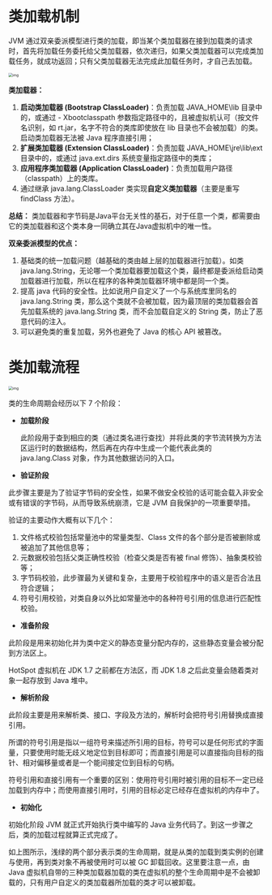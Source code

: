 # 类加载机制

JVM 通过双亲委派模型进行类的加载，即当某个类加载器在接到加载类的请求时，首先将加载任务委托给父类加载器，依次递归，如果父类加载器可以完成类加载任务，就成功返回；只有父类加载器无法完成此加载任务时，才自己去加载。

<img src="http://s0.lgstatic.com/i/image2/M01/8A/BB/CgoB5l14luqAA8NAAABwXhjZrug069.png" alt="img" style="zoom: 50%;" />

**类加载器：**

1. **启动类加载器 (Bootstrap ClassLoader)**：负责加载 JAVA_HOME\lib 目录中的，或通过 - Xbootclasspath 参数指定路径中的，且被虚拟机认可（按文件名识别，如 rt.jar，名字不符合的类库即使放在 lib 目录也不会被加载）的类。启动类加载器无法被 Java 程序直接引用；
2. **扩展类加载器 (Extension ClassLoader)**：负责加载 JAVA_HOME\jre\lib\ext 目录中的，或通过 java.ext.dirs 系统变量指定路径中的类库；
3. **应用程序类加载器 (Application ClassLoader)**：负责加载用户路径（classpath）上的类库。
4. 通过继承 java.lang.ClassLoader 类实现**自定义类加载器**（主要是重写 findClass 方法）。

**总结：** 类加载器和字节码是Java平台无关性的基石，对于任意一个类，都需要由它的类加载器和这个类本身一同确立其在Java虚拟机中的唯一性。

**双亲委派模型的优点：**

1. 基础类的统一加载问题（越基础的类由越上层的加载器进行加载）。如类 java.lang.String，无论哪一个类加载器要加载这个类，最终都是委派给启动类加载器进行加载，所以在程序的各种类加载器环境中都是同一个类。
2. 提高 java 代码的安全性。比如说用户自定义了一个与系统库里同名的 java.lang.String 类，那么这个类就不会被加载，因为最顶层的类加载器会首先加载系统的 java.lang.String 类，而不会加载自定义的 String 类，防止了恶意代码的注入。
3. 可以避免类的重复加载，另外也避免了 Java 的核心 API 被篡改。



# 类加载流程

<img src="http://s0.lgstatic.com/i/image2/M01/8A/DB/CgotOV14lumAWI3bAACVhLcSULk171.png" alt="img" style="zoom: 50%;" />

类的生命周期会经历以下 7 个阶段：

- **加载阶段**

  此阶段用于查到相应的类（通过类名进行查找）并将此类的字节流转换为方法区运行时的数据结构，然后再在内存中生成一个能代表此类的 java.lang.Class 对象，作为其他数据访问的入口。

- **验证阶段**

此步骤主要是为了验证字节码的安全性，如果不做安全校验的话可能会载入非安全或有错误的字节码，从而导致系统崩溃，它是 JVM 自我保护的一项重要举措。

验证的主要动作大概有以下几个：

1. 文件格式校验包括常量池中的常量类型、Class 文件的各个部分是否被删除或被追加了其他信息等；
2. 元数据校验包括父类正确性校验（检查父类是否有被 final 修饰）、抽象类校验等；
3. 字节码校验，此步骤最为关键和复杂，主要用于校验程序中的语义是否合法且符合逻辑；
4. 符号引用校验，对类自身以外比如常量池中的各种符号引用的信息进行匹配性校验。

+ **准备阶段**

此阶段是用来初始化并为类中定义的静态变量分配内存的，这些静态变量会被分配到方法区上。

HotSpot 虚拟机在 JDK 1.7 之前都在方法区，而 JDK 1.8 之后此变量会随着类对象一起存放到 Java 堆中。

- **解析阶段**

此阶段主要是用来解析类、接口、字段及方法的，解析时会把符号引用替换成直接引用。

所谓的符号引用是指以一组符号来描述所引用的目标，符号可以是任何形式的字面量，只要使用时能无歧义地定位到目标即可；而直接引用是可以直接指向目标的指针、相对偏移量或者是一个能间接定位到目标的句柄。

符号引用和直接引用有一个重要的区别：使用符号引用时被引用的目标不一定已经加载到内存中；而使用直接引用时，引用的目标必定已经存在虚拟机的内存中了。

- **初始化**

初始化阶段 JVM 就正式开始执行类中编写的 Java 业务代码了。到这一步骤之后，类的加载过程就算正式完成了。

如上图所示，浅绿的两个部分表示类的生命周期，就是从类的加载到类实例的创建与使用，再到类对象不再被使用时可以被 GC 卸载回收。这里要注意一点，由 Java 虚拟机自带的三种类加载器加载的类在虚拟机的整个生命周期中是不会被卸载的，只有用户自定义的类加载器所加载的类才可以被卸载。

